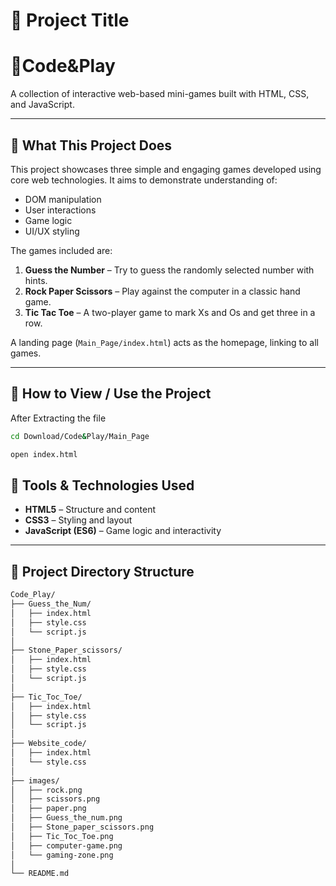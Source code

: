 
# 📌 Project Title
# 🎯Code&Play
 A collection of interactive web-based mini-games built with HTML, CSS, and JavaScript.

---

## 🎯 What This Project Does

This project showcases three simple and engaging games developed using core web technologies. It aims to demonstrate understanding of:

- DOM manipulation
- User interactions
- Game logic
- UI/UX styling

The games included are:

1. **Guess the Number** – Try to guess the randomly selected number with hints.
2. **Rock Paper Scissors** – Play against the computer in a classic hand game.
3. **Tic Tac Toe** – A two-player game to mark Xs and Os and get three in a row.

A landing page (`Main_Page/index.html`) acts as the homepage, linking to all games.

---

## 🧭 How to View / Use the Project
After Extracting the file
```sh
cd Download/Code&Play/Main_Page

open index.html
```
## 🧩 Tools & Technologies Used

- **HTML5** – Structure and content
- **CSS3** – Styling and layout
- **JavaScript (ES6)** – Game logic and interactivity

---

## 📁 Project Directory Structure

```bash
Code_Play/
├── Guess_the_Num/
│   ├── index.html
│   ├── style.css
│   └── script.js
│
├── Stone_Paper_scissors/
│   ├── index.html
│   ├── style.css
│   └── script.js
│
├── Tic_Toc_Toe/
│   ├── index.html
│   ├── style.css
│   └── script.js
│
├── Website_code/
│   ├── index.html
│   └── style.css
│
├── images/
│   ├── rock.png
│   ├── scissors.png
│   ├── paper.png
│   ├── Guess_the_num.png
│   ├── Stone_paper_scissors.png
│   ├── Tic_Toc_Toe.png
│   ├── computer-game.png
│   └── gaming-zone.png
│
└── README.md
